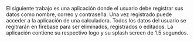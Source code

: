 El siguiente trabajo es una aplicación donde  el usuario debe registrar sus datos como nombre, correo y contraseña.
Una vez registrado puede acceder a la aplicación de una calculadora.
Todos los datos del usuario se regitrarán en firebase para ser eliminados, registrados o editados.
La aplicación contiene su respectivo logo y su splash screen de 1.5 segundos.
